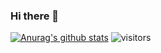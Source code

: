 ### Hi there 👋

[![Anurag's github stats](https://github-readme-stats.vercel.app/api?username=grun00)](https://github.com/anuraghazra/github-readme-stats)
![visitors](https://visitor-badge.glitch.me/badge?page_id=grun00.grun00)
